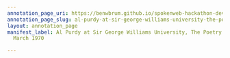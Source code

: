 ```yaml
---
annotation_page_uri: https://benwbrum.github.io/spokenweb-hackathon-development-noterms/annotations/al-purdy-at-sir-george-williams-university-the-poetry-series-13-march-1970-canvas-1-audience.json
annotation_page_slug: al-purdy-at-sir-george-williams-university-the-poetry-series-13-march-1970-canvas-1-audience
layout: annotation_page
manifest_label: Al Purdy at Sir George Williams University, The Poetry Series, 13
  March 1970

---
```

